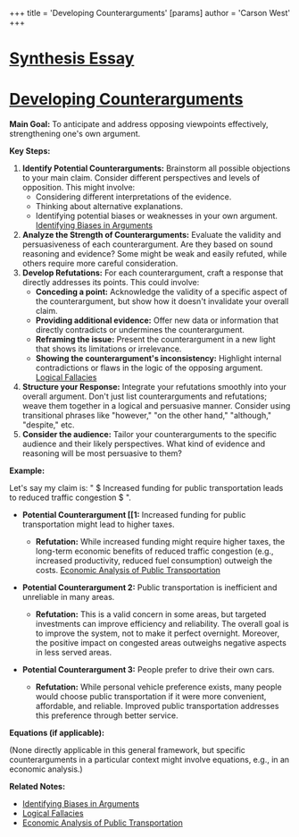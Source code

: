 +++
 title = 'Developing Counterarguments'
[params]
	author = 'Carson West'
+++
# [Synthesis Essay](./../synthesis-essay/)
# [Developing Counterarguments](./../developing-counterarguments/)

**Main Goal:** To anticipate and address opposing viewpoints effectively, strengthening one's own argument.

**Key Steps:**

1. **Identify Potential Counterarguments:** Brainstorm all possible objections to your main claim.  Consider different perspectives and levels of opposition.  This might involve:
    * Considering different interpretations of the evidence.
    * Thinking about alternative explanations.
    * Identifying potential biases or weaknesses in your own argument. [Identifying Biases in Arguments](./../identifying-biases-in-arguments/)
2. **Analyze the Strength of Counterarguments:** Evaluate the validity and persuasiveness of each counterargument. Are they based on sound reasoning and evidence?  Some might be weak and easily refuted, while others require more careful consideration.
3. **Develop Refutations:** For each counterargument, craft a response that directly addresses its points.  This could involve:
    * **Conceding a point:** Acknowledge the validity of a specific aspect of the counterargument, but show how it doesn't invalidate your overall claim.
    * **Providing additional evidence:** Offer new data or information that directly contradicts or undermines the counterargument.
    * **Reframing the issue:**  Present the counterargument in a new light that shows its limitations or irrelevance.  
    * **Showing the counterargument's inconsistency:** Highlight internal contradictions or flaws in the logic of the opposing argument. [Logical Fallacies](./../logical-fallacies/)
4. **Structure your Response:** Integrate your refutations smoothly into your overall argument. Don't just list counterarguments and refutations; weave them together in a logical and persuasive manner.  Consider using transitional phrases like "however," "on the other hand," "although," "despite," etc.
5. **Consider the audience:** Tailor your counterarguments to the specific audience and their likely perspectives.  What kind of evidence and reasoning will be most persuasive to them?


**Example:**

Let's say my claim is: " $ Increased funding for public transportation leads to reduced traffic congestion $ ".

* **Potential Counterargument [[1:**  Increased funding for public transportation might lead to higher taxes.
    * **Refutation:** While increased funding might require higher taxes, the long-term economic benefits of reduced traffic congestion (e.g., increased productivity, reduced fuel consumption) outweigh the costs. [Economic Analysis of Public Transportation](./../economic-analysis-of-public-transportation/)

* **Potential Counterargument 2:**  Public transportation is inefficient and unreliable in many areas.
    * **Refutation:** This is a valid concern in some areas, but targeted investments can improve efficiency and reliability.  The overall goal is to improve the system, not to make it perfect overnight.  Moreover, the positive impact on congested areas outweighs negative aspects in less served areas.

* **Potential Counterargument 3:**  People prefer to drive their own cars.
    * **Refutation:**  While personal vehicle preference exists, many people would choose public transportation if it were more convenient, affordable, and reliable.   Improved public transportation addresses this preference through better service.


**Equations (if applicable):**

(None directly applicable in this general framework, but specific counterarguments in a particular context might involve equations, e.g., in an economic analysis.)

**Related Notes:**

* [Identifying Biases in Arguments](./../identifying-biases-in-arguments/)
* [Logical Fallacies](./../logical-fallacies/)
* [Economic Analysis of Public Transportation](./../economic-analysis-of-public-transportation/)

